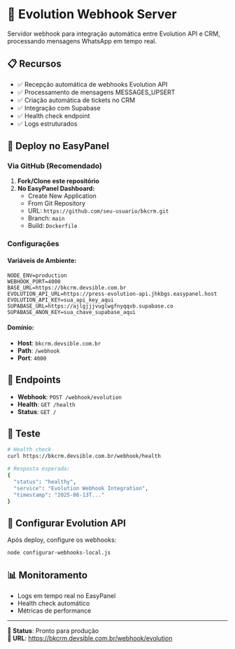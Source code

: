 # 🚀 Evolution Webhook Server

Servidor webhook para integração automática entre Evolution API e CRM, processando mensagens WhatsApp em tempo real.

## 📋 Recursos

- ✅ Recepção automática de webhooks Evolution API
- ✅ Processamento de mensagens MESSAGES_UPSERT
- ✅ Criação automática de tickets no CRM
- ✅ Integração com Supabase
- ✅ Health check endpoint
- ✅ Logs estruturados

## 🚀 Deploy no EasyPanel

### Via GitHub (Recomendado)

1. **Fork/Clone este repositório**
2. **No EasyPanel Dashboard:**
   - Create New Application
   - From Git Repository
   - URL: `https://github.com/seu-usuario/bkcrm.git`
   - Branch: `main`
   - Build: `Dockerfile`

### Configurações

#### Variáveis de Ambiente:
```
NODE_ENV=production
WEBHOOK_PORT=4000
BASE_URL=https://bkcrm.devsible.com.br
EVOLUTION_API_URL=https://press-evolution-api.jhkbgs.easypanel.host
EVOLUTION_API_KEY=sua_api_key_aqui
SUPABASE_URL=https://ajlgjjjvuglwgfnyqqvb.supabase.co
SUPABASE_ANON_KEY=sua_chave_supabase_aqui
```

#### Domínio:
- **Host**: `bkcrm.devsible.com.br`
- **Path**: `/webhook`
- **Port**: `4000`

## 🔗 Endpoints

- **Webhook**: `POST /webhook/evolution`
- **Health**: `GET /health`
- **Status**: `GET /`

## 📱 Teste

```bash
# Health check
curl https://bkcrm.devsible.com.br/webhook/health

# Resposta esperada:
{
  "status": "healthy",
  "service": "Evolution Webhook Integration",
  "timestamp": "2025-06-13T..."
}
```

## 🔧 Configurar Evolution API

Após deploy, configure os webhooks:

```bash
node configurar-webhooks-local.js
```

## 📊 Monitoramento

- Logs em tempo real no EasyPanel
- Health check automático
- Métricas de performance

---

**🎯 Status**: Pronto para produção  
**🔗 URL**: https://bkcrm.devsible.com.br/webhook/evolution 